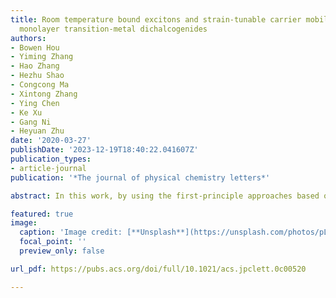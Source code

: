 ```yaml
---
title: Room temperature bound excitons and strain-tunable carrier mobilities in Janus
  monolayer transition-metal dichalcogenides
authors:
- Bowen Hou
- Yiming Zhang
- Hao Zhang
- Hezhu Shao
- Congcong Ma
- Xintong Zhang
- Ying Chen
- Ke Xu
- Gang Ni
- Heyuan Zhu
date: '2020-03-27'
publishDate: '2023-12-19T18:40:22.041607Z'
publication_types:
- article-journal
publication: '*The journal of physical chemistry letters*'

abstract: In this work, by using the first-principle approaches based on DFT and many-body Green’s function theory, we investigate the structural stability, phonon properties, optical absorption, electronic transport properties, and the strain-engineering properties in monolayers MoSSe and WSSe.

featured: true
image:
  caption: 'Image credit: [**Unsplash**](https://unsplash.com/photos/pLCdAaMFLTE)'
  focal_point: ''
  preview_only: false

url_pdf: https://pubs.acs.org/doi/full/10.1021/acs.jpclett.0c00520

---
```

